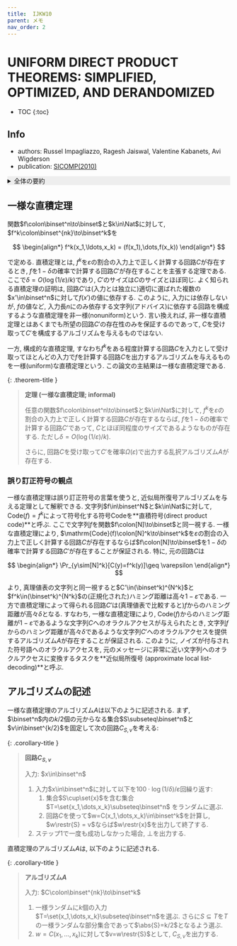 ```yaml
---
title:  IJKW10
parent: メモ
nav_order: 2
---
```


# UNIFORM DIRECT PRODUCT THEOREMS: SIMPLIFIED, OPTIMIZED, AND DERANDOMIZED

* TOC
{:toc}


## Info
- authors: Russel Impagliazzo, Ragesh Jaiswal, Valentine Kabanets, Avi Wigderson
- publication: [SICOMP(2010)](https://epubs.siam.org/doi/10.1137/080734030)

<details markdown="1" style="background-color: #eee;">
<summary style="display: list-item">全体の要約</summary>

- uniform direct product theorem: 次の性質を満たすアルゴリズム$A$が存在する: $f^k$を確率$\varepsilon$で計算する回路$C$を入力として受け取ったとき, 確率$\Omega(\varepsilon)$である回路$C'$を出力し, この回路$C'$は$f$を確率$1-\delta$で計算する. ここで$\delta = O(\log(1/\varepsilon)/k)$.
- これをGoldreich-Levinの定理と組み合わせることでuniform XOR lemmaを証明.
- 同じ手法を使って, アフィン部分空間全体によって得られるderandomized direct productも証明.

</details>

## 一様な直積定理

関数$f\colon\binset^n\to\binset$と$k\in\Nat$に対して, $f^k\colon\binset^{nk}\to\binset^k$を

$$
  \begin{align*}
    f^k(x_1,\ldots,x_k) = (f(x_1),\dots,f(x_k))
  \end{align*}
$$

で定める.
直積定理とは, $f^k$を$\varepsilon$の割合の入力上で正しく計算する回路$C$が存在するとき, $f$を$1-\delta$の確率で計算する回路$C'$が存在することを主張する定理である. ここで$\delta = O(\log(1/\varepsilon)/k)$であり, $C'$のサイズは$C$のサイズとほぼ同じ.
よく知られる直積定理の証明は, 回路$C'$は(入力とは独立に)適切に選ばれた複数の$x'\in\binset^n$に対して$f(x')$の値に依存する. このように, 入力には依存しないが, $f$の値など, 入力長$n$にのみ依存する文字列(アドバイス)に依存する回路を構成するような直積定理を非一様(nonuniform)という.
言い換えれば, 非一様な直積定理とはあくまでも所望の回路$C'$の存在性のみを保証するのであって, $C$を受け取って$C'$を構成するアルゴリズムを与えるものではない.

一方, 構成的な直積定理, すなわち$f^k$をある程度計算する回路$C$を入力として受け取ってほとんどの入力で$f$を計算する回路$C$を出力するアルゴリズムを与えるものを一様(uniform)な直積定理という.
この論文の主結果は一様な直積定理である.

{: .theorem-title }
> **定理 (一様な直積定理; informal)**
>
> 任意の関数$f\colon\binset^n\to\binset$と$k\in\Nat$に対して, $f^k$を$\varepsilon$の割合の入力上で正しく計算する回路$C$が存在するならば, $f$を$1-\delta$の確率で計算する回路$C'$であって, $C$とほぼ同程度のサイズであるようなものが存在する. ただし$\delta = O(\log(1/\varepsilon)/k)$.
>
> さらに, 回路$C$を受け取って$C'$を確率$\Omega(\varepsilon)$で出力する乱択アルゴリズム$A$が存在する.

### 誤り訂正符号の観点

一様な直積定理は誤り訂正符号の言葉を使うと, 近似局所復号アルゴリズムを与える定理として解釈できる.
文字列$f\in\binset^N$と$k\in\Nat$に対して, $\mathrm{Code}(f)=f^k$によって符号化する符号$\mathrm{Code}$を**直積符号(direct product code)**と呼ぶ. ここで文字列$f$を関数$f\colon[N]\to\binset$と同一視する.
一様な直積定理により, $\mathrm{Code}(f)\colon[N]^k\to\binset^k$を$\varepsilon$の割合の入力上で正しく計算する回路$C$が存在するならば$f\colon[N]\to\binset$を$1-\delta$の確率で計算する回路$C'$が存在することが保証される.
特に, 元の回路$C$は

$$
  \begin{align*}
    \Pr_{y\sim[N]^k}[C(y)=f^k(y)]\geq \varepsilon
  \end{align*}
$$

より, 真理値表の文字列と同一視すると$C'\in(\binset^k)^{N^k}$と$f^k\in(\binset^k)^{N^k}$の(正規化された)ハミング距離は高々$1-\varepsilon$である.
一方で直積定理によって得られる回路$C'$は(真理値表で比較すると)$f$からのハミング距離が高々$\delta$となる.
すなわち, 一様な直積定理により, $\mathrm{Code}(f)$からのハミング距離が$1-\varepsilon$であるような文字列$C$へのオラクルアクセスが与えられたとき, 文字列$f$からのハミング距離が高々$\delta$であるような文字列$C'$へのオラクルアクセスを提供するアルゴリズム$A$が存在することが保証される.
このように, ノイズが付与された符号語へのオラクルアクセスを, 元のメッセージに非常に近い文字列へのオラクルアクセスに変換するタスクを**近似局所復号 (approximate local list-decoding)**と呼ぶ.

## アルゴリズムの記述

一様な直積定理のアルゴリズム$A$は以下のように記述される.
まず, $\binset^n$内の$k/2$個の元からなる集合$S\subseteq\binset^n$と
$v\in\binset^{k/2}$を固定して次の回路$C_{S,v}$を考える:

{: .corollary-title }
> **回路$C_{S,v}$**
>
> 入力: $x\in\binset^n$
> 1. 入力$x\in\binset^n$に対して以下を$100\cdot\log(1/\delta)/\varepsilon$回繰り返す:
>    1. 集合$S\cup\set{x}$を含む集合$T=\set{x_1,\dots,x_k}\subseteq\binset^n$ をランダムに選ぶ.
>    2. 回路$C$を使って$w=C(x_1,\dots,x_k)\in\binset^k$を計算し, $w\restr{S} = v$ならば$w\restr{x}$を出力して終了する.
> 2. ステップ1で一度も成功しなかった場合, $\bot$を出力する.

直積定理のアルゴリズム$A$は, 以下のように記述される.

{: .corollary-title }
> **アルゴリズム$A$**
>
> 入力: $C\colon\binset^{nk}\to\binset^k$
> 1. 一様ランダムに$k$個の入力$T=\set{x_1,\dots,x_k}\subseteq\binset^n$を選ぶ. さらに$S\subseteq T$を$T$の一様ランダムな部分集合であって$\abs{S}=k/2$となるよう選ぶ.
> 2. $w=C(x_1,\dots,x_k)$に対して$v=w\restr{S}$として, $C_{S,v}$を出力する.

